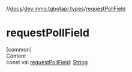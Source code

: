 //[docs](../../index.md)/[dev.inmo.tgbotapi.types](index.md)/[requestPollField](request-poll-field.md)



# requestPollField  
[common]  
Content  
const val [requestPollField](request-poll-field.md): [String](https://kotlinlang.org/api/latest/jvm/stdlib/kotlin/-string/index.html)  



